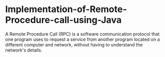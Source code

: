 # Implementation-of-Remote-Procedure-call-using-Java
A Remote Procedure Call (RPC) is a software communication protocol that one program uses to request a service from another program located on a different computer and network, without having to understand the network's details.
